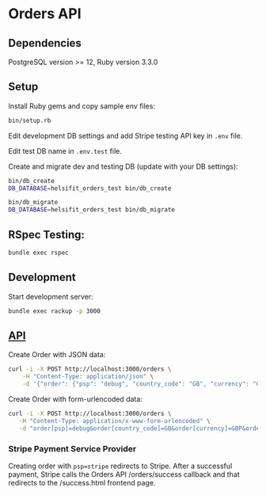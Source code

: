 # Orders API

## Dependencies

PostgreSQL version >= 12, Ruby version 3.3.0

## Setup

Install Ruby gems and copy sample env files:

~~~sh
bin/setup.rb
~~~

Edit development DB settings and add Stripe testing API key in `.env` file.

Edit test DB name in `.env.test` file.

Create and migrate dev and testing DB (update with your DB settings):

~~~sh
bin/db_create
DB_DATABASE=helsifit_orders_test bin/db_create

bin/db_migrate
DB_DATABASE=helsifit_orders_test bin/db_migrate
~~~

## RSpec Testing:

~~~sh
bundle exec rspec
~~~

## Development

Start development server:

~~~sh
bundle exec rackup -p 3000
~~~

## [API](/doc/API.md)

Create Order with JSON data:

~~~sh
curl -i -X POST http://localhost:3000/orders \
    -H "Content-Type: application/json" \
    -d '{"order": {"psp": "debug", "country_code": "GB", "currency": "GBP", "email": "herbert.conroy@email.com", "first_name": "Herbert", "last_name": "Conroy", "address1": "930 Kiehn Walks", "address2": "44216", "city": "Lake Terrance", "postal_code": "67570-3035", "line_items": [{"product_variant": "ab-roller/blue", "quantity": 1}]}}'
~~~

Create Order with form-urlencoded data:

~~~sh
curl -i -X POST http://localhost:3000/orders \
   -H "Content-Type: application/x-www-form-urlencoded" \
   -d "order[psp]=debug&order[country_code]=GB&order[currency]=GBP&order[email]=herbert.conroy@email.com&order[first_name]=Herbert&order[last_name]=Conroy&order[address1]=930 Kiehn Walks&order[address2]=44216&order[city]=Lake Terrance&order[postal_code]=67570-3035&order[line_items][][product_handle]=ab-roller/blue&order[line_items][][quantity]=1"
~~~

### Stripe Payment Service Provider

Creating order with `psp=stripe` redirects to Stripe. After a successful payment, Stripe calls the Orders API /orders/success callback and that redirects to the /success.html frontend page.
